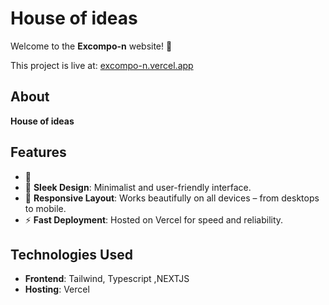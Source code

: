 # House of ideas

Welcome to the **Excompo-n** website! 🎉

This project is live at: [excompo-n.vercel.app](https://excompo-n.vercel.app)

## About

**House of ideas** 
## Features

- 🚀 
- 🎨 **Sleek Design**: Minimalist and user-friendly interface.
- 📱 **Responsive Layout**: Works beautifully on all devices – from desktops to mobile.
- ⚡ **Fast Deployment**: Hosted on Vercel for speed and reliability.

## Technologies Used

- **Frontend**:  Tailwind, Typescript ,NEXTJS
- **Hosting**: Vercel

